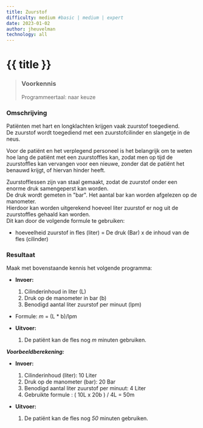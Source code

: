 ```yaml
---
title: Zuurstof
difficulty: medium #basic | medium | expert
date: 2023-01-02
author: jheuvelman
technology: all
---
```




# {{ title }}

> ### Voorkennis
> Programmeertaal: naar keuze

### Omschrijving
Patiënten met hart en longklachten krijgen vaak zuurstof toegediend.  
De zuurstof wordt toegediend met een zuurstofcilinder en slangetje in de neus.

Voor de patiënt en het verplegend personeel is het belangrijk om te weten hoe lang de patiënt met een zuurstoffles kan, zodat men op tijd de zuurstoffles kan vervangen voor een nieuwe, zonder dat de patiënt het benauwd krijgt, of hiervan hinder heeft.

Zuurstofflessen zijn van staal gemaakt, zodat de zuurstof onder een enorme druk samengeperst kan worden.  
De druk wordt gemeten in "bar". Het aantal bar kan worden afgelezen op de manometer.  
Hierdoor kan worden uitgerekend hoeveel liter zuurstof er nog uit de zuurstoffles gehaald kan worden.  
Dit kan door de volgende formule te gebruiken:

* hoeveelheid zuurstof in fles (liter) = De druk (Bar) x de inhoud van de fles (cilinder)

### Resultaat
Maak met bovenstaande kennis het volgende programma:


- **Invoer:**
  1.  Cilinderinhoud in liter (L)
  2.  Druk op de manometer in bar (b)
  3.  Benodigd aantal liter zuurstof per minuut (lpm)
- Formule: <i>m</i> = (L * b)/lpm
  
- **Uitvoer:**
  1.  De patiënt kan de fles nog <i>m</i> minuten gebruiken.

***Voorbeeldberekening:***  

- **Invoer:**
  1.  Cilinderinhoud (liter): 10 Liter
  2.  Druk op de manometer (bar): 20 Bar
  3.  Benodigd aantal liter zuurstof per minuut: 4 Liter
  4.  Gebruikte formule : ( 10L x 20b ) / 4L = 50m
- **Uitvoer:**

  1.  De patiënt kan de fles nog <i>50</i> minuten gebruiken.  
